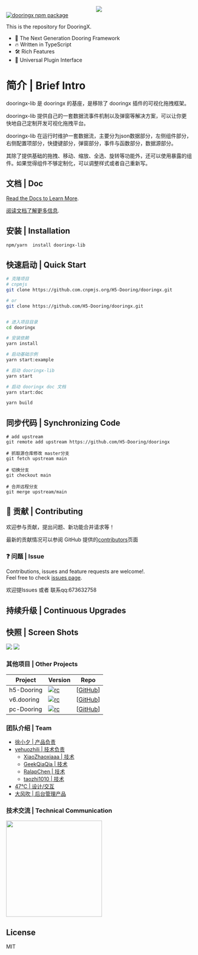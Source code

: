 <div align=center >
<img  src="https://img-blog.csdnimg.cn/img_convert/520863a38a93d960862f92c805bc97cc.png#pic_center"/>
</div>

<a href="https://www.npmjs.com/package/dooringx-lib">
    <img src="https://img.shields.io/badge/npm-dooringx--lib-brightgreen" alt="dooringx npm package">
  </a>



This is the repository for DooringX.
- 💪 The Next Generation Dooring Framework
- 🔥 Written in TypeScript
- 🛠️ Rich Features
- 🔩 Universal Plugin Interface
# 简介 | Brief Intro

dooringx-lib 是 dooringx 的基座，是移除了 dooringx 插件的可视化拖拽框架。



dooringx-lib 提供自己的一套数据流事件机制以及弹窗等解决方案，可以让你更快地自己定制开发可视化拖拽平台。


dooringx-lib 在运行时维护一套数据流，主要分为json数据部分，左侧组件部分，右侧配置项部分，快捷键部分，弹窗部分，事件与函数部分，数据源部分。



其除了提供基础的拖拽、移动、缩放、全选、旋转等功能外，还可以使用暴露的组件。如果觉得组件不够定制化，可以调整样式或者自己重新写。

## 文档 | Doc

[Read the Docs to Learn More](https://h5-dooring.github.io/dooringx/).

[阅读文档了解更多信息](https://h5-dooring.github.io/dooringx/).

## 安装 | Installation
```bash
npm/yarn  install dooringx-lib
```

## 快速启动 | Quick Start

  ```bash
# 克隆项目
# cnpmjs
git clone https://github.com.cnpmjs.org/H5-Dooring/dooringx.git

# or
git clone https://github.com/H5-Dooring/dooringx.git


# 进入项目目录
cd dooringx

# 安装依赖
yarn install

# 启动基础示例
yarn start:example

# 启动 dooringx-lib
yarn start

# 启动 dooringx doc 文档
yarn start:doc

yarn build
  ```


## 同步代码 | Synchronizing Code

```
# add upstream
git remote add upstream https://github.com/H5-Dooring/dooringx

# 抓取源仓库修改 master分支
git fetch upstream main

# 切换分支
git checkout main

# 合并远程分支
git merge upstream/main
```
## 🤝 贡献 | Contributing

欢迎参与贡献，提出问题、新功能合并请求等！

最新的贡献情况可以参阅 GitHub 提供的[contributors](https://github.com/H5-Dooring/dooringx/graphs/contributors)页面

### ❓ 问题 | Issue
Contributions, issues and feature requests are welcome!.
<br />Feel free to check [issues page](https://github.com/H5-Dooring/dooringx/issues).

欢迎提Issues 或者 联系qq:673632758

## 持续升级 | Continuous Upgrades


## 快照 | Screen Shots

<img src="https://yehuozhili-1259443377.cos.ap-nanjing.myqcloud.com/xxa.jpg"/>

<img src="https://yehuozhili-1259443377.cos.ap-nanjing.myqcloud.com/xxb.jpg"/>


### 其他项目 | Other Projects

| Project               |       Version                          | Repo                 |
| --------------------- | ------------------------------- | -------------------- |
| h5-Dooring | [![rc][h5-badge]][h5-Dooring]     | [[GitHub][h5-Dooring]] |
| v6.dooring | [![rc][v6-badge]][v6.dooring]     | [[GitHub][v6.dooring]] |
| pc-Dooring | [![rc][pc-badge]][pc-Dooring]     | [[GitHub][pc-Dooring]] |




[h5-badge]: https://img.shields.io/badge/Dooring-h5-brightgreen.svg
[h5-Dooring]: https://github.com/MrXujiang/h5-Dooring

[v6-badge]: https://img.shields.io/badge/version-1.0.0-blue.svg?cacheSeconds=2592000
[v6.dooring]: https://github.com/MrXujiang/v6.dooring.public

[pc-badge]: https://img.shields.io/badge/version-1.2-blue.svg?cacheSeconds=2592000
[pc-Dooring]: https://github.com/MrXujiang/pc-Dooring



###  团队介绍 | Team 

- [徐小夕 | 产品负责](https://github.com/MrXujiang)
- [yehuozhili | 技术负责](https://github.com/yehuozhili)
  - [XiaoZhaoxiaaa | 技术](https://github.com/XiaoZhaoxiaaa)
  - [GeekQiaQia | 技术](https://github.com/GeekQiaQia)
  - [RalapChen | 技术](https://github.com/RalapChen)
  - [taozhi1010 | 技术](https://github.com/taozhi1010)
- [47℃ | 设计/交互]()
- [大风吹 | 后台管理产品]()

### 技术交流 | Technical Communication

<img src="http://cdn.dooring.cn/dr/WechatIMG679.jpeg" width=260 />

## License

MIT



